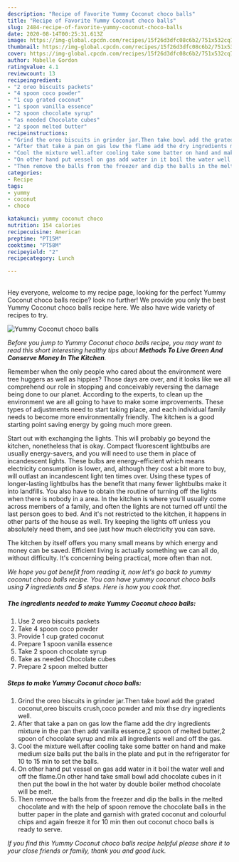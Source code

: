 ```yaml
---
description: "Recipe of Favorite Yummy Coconut choco balls"
title: "Recipe of Favorite Yummy Coconut choco balls"
slug: 2484-recipe-of-favorite-yummy-coconut-choco-balls
date: 2020-08-14T00:25:31.613Z
image: https://img-global.cpcdn.com/recipes/15f26d3dfc08c6b2/751x532cq70/yummy-coconut-choco-balls-recipe-main-photo.jpg
thumbnail: https://img-global.cpcdn.com/recipes/15f26d3dfc08c6b2/751x532cq70/yummy-coconut-choco-balls-recipe-main-photo.jpg
cover: https://img-global.cpcdn.com/recipes/15f26d3dfc08c6b2/751x532cq70/yummy-coconut-choco-balls-recipe-main-photo.jpg
author: Mabelle Gordon
ratingvalue: 4.1
reviewcount: 13
recipeingredient:
- "2 oreo biscuits packets"
- "4 spoon coco powder"
- "1 cup grated coconut"
- "1 spoon vanilla essence"
- "2 spoon chocolate syrup"
- "as needed Chocolate cubes"
- "2 spoon melted butter"
recipeinstructions:
- "Grind the oreo biscuits in grinder jar.Then take bowl add the grated coconut,oreo biscuits crush,coco powder and mix thse dry ingredients well."
- "After that take a pan on gas low the flame add the dry ingredients mixture in the pan then add vanilla essence,2 spoon of melted butter,2 spoon of chocolate syrup and mix all ingredients well and off the gas."
- "Cool the mixture well.after cooling take some batter on hand and make medium size balls put the balls in the plate and put in the refrigerator for 10 to 15 min to set the balls."
- "On other hand put vessel on gas add water in it boil the water well and off the flame.On other hand take small bowl add chocolate cubes in it then put the bowl in the hot water by double boiler method chocolate will be melt."
- "Then remove the balls from the freezer and dip the balls in the melted chocolate and with the help of spoon remove the chocolate balls in the butter paper in the plate and garnish with grated coconut and colourful chips and again freeze it for 10 min then out coconut choco balls is ready to serve."
categories:
- Recipe
tags:
- yummy
- coconut
- choco

katakunci: yummy coconut choco 
nutrition: 154 calories
recipecuisine: American
preptime: "PT15M"
cooktime: "PT58M"
recipeyield: "2"
recipecategory: Lunch

---
```

<br>
Hey everyone, welcome to my recipe page, looking for the perfect Yummy Coconut choco balls recipe? look no further! We provide you only the best Yummy Coconut choco balls recipe here. We also have wide variety of recipes to try.
<br>


![Yummy Coconut choco balls](https://img-global.cpcdn.com/recipes/15f26d3dfc08c6b2/751x532cq70/yummy-coconut-choco-balls-recipe-main-photo.jpg)

<i>Before you jump to Yummy Coconut choco balls recipe, you may want to read this short interesting healthy tips about 
<strong>Methods To Live Green And Conserve Money In The Kitchen</strong>.</i>
</br>

Remember when the only people who cared about the environment were tree huggers as well as hippies? Those days are over, and it looks like we all comprehend our role in stopping and conceivably reversing the damage being done to our planet. According to the experts, to clean up the environment we are all going to have to make some improvements. These types of adjustments need to start taking place, and each individual family needs to become more environmentally friendly. The kitchen is a good starting point saving energy by going much more green.

Start out with exchanging the lights. This will probably go beyond the kitchen, nonetheless that is okay. Compact fluorescent lightbulbs are usually energy-savers, and you will need to use them in place of incandescent lights. These bulbs are energy-efficient which means electricity consumption is lower, and, although they cost a bit more to buy, will outlast an incandescent light ten times over. Using these types of longer-lasting lightbulbs has the benefit that many fewer lightbulbs make it into landfills. You also have to obtain the routine of turning off the lights when there is nobody in a area. In the kitchen is where you'll usually come across members of a family, and often the lights are not turned off until the last person goes to bed. And it's not restricted to the kitchen, it happens in other parts of the house as well. Try keeping the lights off unless you absolutely need them, and see just how much electricity you can save.

The kitchen by itself offers you many small means by which energy and money can be saved. Efficient living is actually something we can all do, without difficulty. It's concerning being practical, more often than not.


<i>We hope you got benefit from reading it, now let's go back to yummy coconut choco balls recipe. You can have yummy coconut choco balls using <strong>7</strong> ingredients and <strong>5</strong> steps. Here is how you cook that.
</i>

##### The ingredients needed to make Yummy Coconut choco balls:

1. Use 2 oreo biscuits packets
1. Take 4 spoon coco powder
1. Provide 1 cup grated coconut
1. Prepare 1 spoon vanilla essence
1. Take 2 spoon chocolate syrup
1. Take as needed Chocolate cubes
1. Prepare 2 spoon melted butter


##### Steps to make Yummy Coconut choco balls:

1. Grind the oreo biscuits in grinder jar.Then take bowl add the grated coconut,oreo biscuits crush,coco powder and mix thse dry ingredients well.
1. After that take a pan on gas low the flame add the dry ingredients mixture in the pan then add vanilla essence,2 spoon of melted butter,2 spoon of chocolate syrup and mix all ingredients well and off the gas.
1. Cool the mixture well.after cooling take some batter on hand and make medium size balls put the balls in the plate and put in the refrigerator for 10 to 15 min to set the balls.
1. On other hand put vessel on gas add water in it boil the water well and off the flame.On other hand take small bowl add chocolate cubes in it then put the bowl in the hot water by double boiler method chocolate will be melt.
1. Then remove the balls from the freezer and dip the balls in the melted chocolate and with the help of spoon remove the chocolate balls in the butter paper in the plate and garnish with grated coconut and colourful chips and again freeze it for 10 min then out coconut choco balls is ready to serve.


<i>If you find this Yummy Coconut choco balls recipe helpful please share it to your close friends or family, thank you and good luck.</i>
